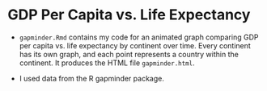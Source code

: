 # GDP Per Capita vs. Life Expectancy 

* `gapminder.Rmd` contains my code for an animated graph comparing GDP per capita vs. life expectancy by continent over time. Every continent has its own graph, and each point represents a country within the continent. It produces the HTML file `gapminder.html`. 

* I used data from the R gapminder package.
